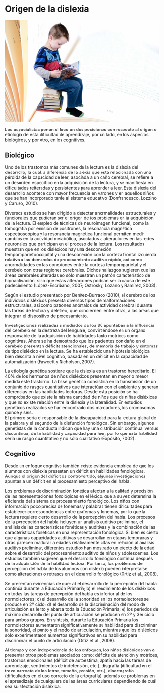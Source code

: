 # Origen de la dislexia


![niño leyendo. Imagen tomada de Pixabay](img/Nino_leyendo.jpg)

Los especialistas ponen el foco en dos posiciones con respecto al origen o etiología de esta dificultad de aprendizaje, por un lado, en los aspectos biológicos, y por otro, en los cognitivos.

## Biológico

Uno de los trastornos más comunes de la lectura es la dislexia del desarrollo, la cual, a diferencia de la alexia que está relacionada con una pérdida de la capacidad de leer, asociada a un daño cerebral, se refiere a un desorden específico en la adquisición de la lectura, y se manifiesta en dificultades reiteradas y persistentes para aprender a leer. Esta dislexia del desarrollo acontece con mayor frecuencia en varones y en aquellos niños que se han incorporado tarde al sistema educativo (Donfrancesco, Lozzino y Caruso, 2010).

Diversos estudios se han dirigido a detectar anormalidades estructurales y funcionales que pudieran ser el origen de los problemas en la adquisición de la lectura. El empleo de técnicas de neuroimagen funcional, como la tomografía por emisión de positrones, la resonancia magnética espectroscópica y la resonancia magnética funcional permiten medir cambios en la actividad metabólica, asociados a alteraciones en las redes neuronales que participan en el proceso de la lectura. Los resultados muestran que en los disléxicos hay una desconexión temporoparietooccipital y una desconexión con la corteza frontal izquierda relativa a las demandas de procesamiento auditivo rápido, así como anormalidades en las conexiones entre la corteza temporoparietal y el cerebelo con otras regiones cerebrales. Dichos hallazgos sugieren que las áreas cerebrales alteradas no sólo muestran un patrón característico de hipoactivación, sino que estas alteraciones podrían ser la causa de este padecimiento (López-Escribano, 2007; Ostrosky, Lozano y Ramírez, 2003).

Según el estudio presentado por Benítez-Burraco (2010), el cerebro de los individuos disléxicos presenta diversos tipos de malformaciones estructurales, así como patrones anómalos de actividad cerebral durante las tareas de lectura y deletreo, que conciernen, entre otras, a las áreas que integran el dispositivo de procesamiento.

Investigaciones realizadas a mediados de los 90 apuntaban a la influencia del cerebelo en la destreza del lenguaje, convirtiéndose en un órgano responsable de la adquisición de habilidades tanto motrices como cognitivas. Ahora se ha demostrado que los pacientes con daño en el cerebelo presentan déficits atencionales, de memoria de trabajo y síntomas de tipo disléxico en la lectura. Se ha establecido una hipótesis biológica bien descrita a nivel cognitivo, basada en un déficit en la capacidad de automatización (Fawcett y Nicholson, 2007).

La etiología genética sostiene que la dislexia es un trastorno hereditario. El 40% de los hermanos de niños disléxicos presentan en mayor o menor medida este trastorno. La base genética consistiría en la transmisión de un conjunto de rasgos cuantitativos que interactúan con el ambiente y generan diferencias en las habilidades lectoras. Desde esta posición se ha comprobado que existe la misma cantidad de niños que de niñas disléxicas y que no existe relación entre la dislexia y la lateralidad. En estudios genéticos realizados se han encontrado dos marcadores, los cromosomas quince y seis.  
El primero sería el responsable de la discapacidad para la lectura global de la palabra y el segundo de la disfunción fonológica. Sin embargo, algunos genetistas de la conducta indican que hay una distribución continua, versus discontinua, de la habilidad y capacidad para leer, por lo que esta habilidad sería un rasgo cuantitativo y no sólo cualitativo (Expósito, 2002).

## Cognitivo

Desde un enfoque cognitivo también existe evidencia empírica de que los alumnos con dislexia presentan un déficit en habilidades fonológicas. Aunque el origen del déficit es controvertido, algunas investigaciones apuntan a un déficit en el procesamiento perceptivo del habla.

Los problemas de discriminación fonética afectan a la calidad y precisión de las representaciones fonológicas en el léxico, que a su vez determina la eficiencia del sistema de procesamiento fonológico. Los niños con información poco precisa de fonemas y palabras tienen dificultades para establecer correspondencias entre grafemas y fonemas, por lo que la lectura requiere cierto desarrollo de la percepción del habla. Los procesos de la percepción del habla incluyen un análisis auditivo preliminar, el análisis de las características fonéticas y auditivas y la combinación de las características fonéticas en una representación fonológica. Si bien es cierto que algunas capacidades auditivas se desarrollan en etapas tempranas y otras parecen madurar a edades relativamente altas en relación al análisis auditivo preliminar, diferentes estudios han mostrado un efecto de la edad sobre el desarrollo del procesamiento auditivo de niños y adolescentes. Los estudios también sugieren que el desarrollo fonológico continúa después de la adquisición de la habilidad lectora. Por tanto, los problemas de percepción del habla de los alumnos con dislexia pueden interpretarse como alteraciones o retrasos en el desarrollo fonológico (Ortiz et al., 2008).

Se presentan evidencias de que: a) el desarrollo de la percepción del habla continúa durante la Educación Primaria; b) el rendimiento de los disléxicos en todas las tareas de percepción del habla es inferior al de los normolectores; c) el desarrollo de la sonoridad en los normolectores se produce en 2º ciclo; d) el desarrollo de la discriminación del modo de articulación es lento y abarca toda la Educación Primaria; e) los períodos de máximo desarrollo del punto de articulación se producen en 2º y 3er ciclo para ambos grupos. En síntesis, durante la Educación Primaria los normolectores aumentaron significativamente su habilidad para discriminar la sonoridad, el punto y el modo de articulación, mientras que los disléxicos sólo experimentaron aumentos significativos en su habilidad para discriminar el punto de articulación (Ortiz et al., 2008).

Al tiempo y con independencia de los enfoques, los niños disléxicos van a presentar otros problemas asociados como: déficits de atención y motrices, trastornos emocionales (déficit de autoestima, apatía hacia las tareas de aprendizaje, sentimientos de indefensión, etc.), disgrafía (dificultad en el trazo correcto de las letras, tamaño, presión, etc.), disortografía (dificultades en el uso correcto de la ortografía), además de problemas en el aprendizaje de cualquiera de las áreas curriculares dependiendo de cuál sea su afectación disléxica.
